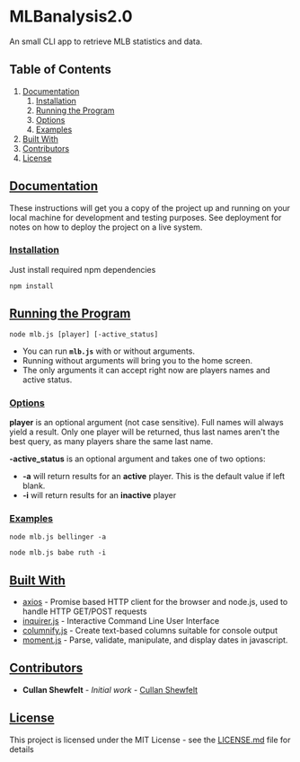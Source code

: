 # MLBanalysis2.0

An small CLI app to retrieve MLB statistics and data.

## Table of Contents

1.  [Documentation](#documentation)
    1.  [Installation](#installation)
    2.  [Running the Program](#runningtheprogram)
    3.  [Options](#options)
    4.  [Examples](#examples)
2.  [Built With](#builtwith)
3.  [Contributors](#contributors)
4.  [License](#license)

## [Documentation](#documentation)

These instructions will get you a copy of the project up and running on your local machine for development and testing purposes. See deployment for notes on how to deploy the project on a live system.

### [Installation](#installation)

Just install required npm dependencies

    npm install

## [Running the Program](#runningtheprogram)

    node mlb.js [player] [-active_status]

-   You can run **`mlb.js`** with or without arguments.
-   Running without arguments will bring you to the home screen.
-   The only arguments it can accept right now are players names and active status.

### [Options](#options)

**player** is an optional argument (not case sensitive). Full names will always yield a result. Only one player will be returned, thus last names aren't the best query, as many players share the same last name.

**-active_status** is an optional argument and takes one of two options:

-   **-a** will return results for an **active** player. This is the default value if left blank.
-   **-i** will return results for an **inactive** player

### [Examples](#examples)

    node mlb.js bellinger -a

    node mlb.js babe ruth -i

## [Built With](#builtwith)

-   [axios](https://github.com/axios/axios) - Promise based HTTP client for the browser and node.js, used to handle HTTP GET/POST requests
-   [inquirer.js](https://github.com/SBoudrias/Inquirer.js/) - Interactive Command Line User Interface
-   [columnify.js](https://github.com/timoxley/columnify) - Create text-based columns suitable for console output
-   [moment.js](https://github.com/moment/moment) - Parse, validate, manipulate, and display dates in javascript.

## [Contributors](#contributors)

-   **Cullan Shewfelt** - _Initial work_ - [Cullan Shewfelt](https://github.com/cullanshewfelt)

## [License](#license)

This project is licensed under the MIT License - see the [LICENSE.md](LICENSE.md) file for details
